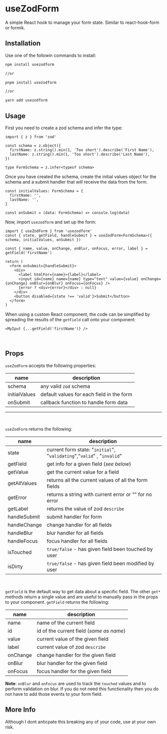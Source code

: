 # useZodForm

A simple React hook to manage your form state. Similar to react-hook-form or formik.

## Installation

Use one of the followin commands to install:

```bash
npm install usezodform

//or

pnpm install usezodform

//or

yarn add usezodform
```

## Usage

First you need to create a zod schema and infer the type:

```tsx
import { z } from 'zod'

const schema = z.object({
  firstName: z.string().min(1, 'Too short').describe('First Name'),
  lastName: z.string().min(1, 'Too short').describe('Last Name'),
})

type FormSchema = z.infer<typeof schema>
```

Once you have created the schema, create the initial values object for the schema and a submit handler that will receive the data from the form.

```tsx
const initialValues: FormSchema = {
  firstName: '',
  lastName: '',
}

const onSubmit = (data: FormSchema) => console.log(data)
```

Now, import `usezodform` and set up the form:

```tsx
import { useZodForm } from 'usezodform'
const { state, getField, handleSubmit } = useZodForm<FormSchema>({ schema, initialValues, onSubmit })

const { name, value, onChange, onBlur, onFocus, error, label } = getField('firstName')

return (
  <form onSubmit={handleSubmit}>
    <div>
      <label htmlFor={name}>{label}</label>
      <input id={name} name={name} type="text" value={value} onChange={onChange} onBlur={onBlur} onFocus={onFocus} />
      {error ? <div>{error}</div> : null}
    </div>
    <button disabled={state !== 'valid'}>Submit</button>
  </form>
)
```

When using a custom React component, the code can be simplified by spreading the results of the `getField` call onto your component:

```tsx
<MyIput {...getField('firstName')} />
```

<br/>

## Props

`useZodForm` accepts the following properties:

| name          | description                               |
| ------------- | ----------------------------------------- |
| schema        | any valid `zod` schema                    |
| initialValues | default values for each field in the form |
| onSubmit      | callback function to handle form data     |

---

<br/>

`useZodForm` returns the following:

| name         | description                                                             |
| ------------ | ----------------------------------------------------------------------- |
| state        | current form state: "`initial`", "`validating`","`valid`" , "`invalid`" |
| getField     | get info for a given field (_see below_)                                |
| getValue     | get the current value for a field                                       |
| getAllValues | returns all the current values of all the form fields                   |
| getError     | returns a string with current error or "" for no error                  |
| getLabel     | returns the value of zod `describe`                                     |
| handleSubmit | submit handler for form                                                 |
| handleChange | change handler for all fields                                           |
| handleBlur   | blur handler for all fields                                             |
| handleFocus  | focus handler for all fields                                            |
| isTouched    | `true/false` - has given field been touched by user                     |
| isDirty      | `true/false` - has given field been modified by user                    |

<br/>

`getField` is the default way to get data about a specific field. The other `get*` methods return a single value and are useful to manually pass in the props to your component. `getField` returns the following:

| name     | description                              |
| -------- | ---------------------------------------- |
| name     | name of the current field                |
| id       | id of the current field (_same as name_) |
| value    | current value of the given field         |
| label    | current value of zod `describe`          |
| onChange | change handler for the given field       |
| onBlur   | blur handler for the given field         |
| onFocus  | focus handler for the given field        |

**Note**: `onBlur` and `onFocus` are used to track the `touched` values and to perform validation on blur. If you do not need this functionality then you do not have to add those events to your form field.

## More Info

Although I dont anticpate this breaking any of your code, use at your own risk.
